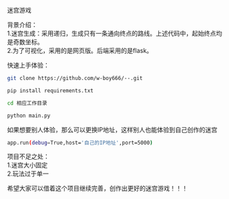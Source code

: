 迷宫游戏  
  
背景介绍：  
1.迷宫生成：采用递归，生成只有一条通向终点的路线。上述代码中，起始终点均是奇数坐标。  
2.为了可视化，采用的是网页版。后端采用的是flask。  
  
快速上手体验：
```Bash
git clone https://github.com/w-boy666/--.git
```
```Bash
pip install requirements.txt
```
```Bash
cd 相应工作目录
```
```Bash
python main.py
```
如果想要别人体验，那么可以更换IP地址，这样别人也能体验到自己创作的迷宫
```Bash
app.run(debug=True,host='自己的IP地址',port=5000)
```

项目不足之处：  
1.迷宫大小固定  
2.玩法过于单一  

希望大家可以借着这个项目继续完善，创作出更好的迷宫游戏！！！
